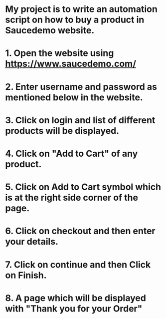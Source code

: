 # My project is to write an automation script on how to buy a product in Saucedemo website.
# 1. Open the website using https://www.saucedemo.com/
# 2. Enter username and password as mentioned below in the website.
# 3. Click on login and list of different products will be displayed.
# 4. Click on "Add to Cart" of any product.
# 5. Click on Add to Cart symbol which is at the right side corner of the page.
# 6. Click on checkout and then enter your details.
# 7. Click on continue and then Click on Finish.
# 8. A page which will be displayed with "Thank you for your Order"
